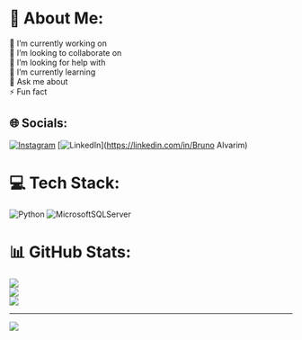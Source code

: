# 💫 About Me:
🔭 I’m currently working on<br>👯 I’m looking to collaborate on<br>🤝 I’m looking for help with<br>🌱 I’m currently learning<br>💬 Ask me about<br>⚡ Fun fact


## 🌐 Socials:
[![Instagram](https://img.shields.io/badge/Instagram-%23E4405F.svg?logo=Instagram&logoColor=white)](https://instagram.com/b_alvarim) [![LinkedIn](https://img.shields.io/badge/LinkedIn-%230077B5.svg?logo=linkedin&logoColor=white)](https://linkedin.com/in/Bruno Alvarim) 

# 💻 Tech Stack:
![Python](https://img.shields.io/badge/python-3670A0?style=for-the-badge&logo=python&logoColor=ffdd54) ![MicrosoftSQLServer](https://img.shields.io/badge/Microsoft%20SQL%20Server-CC2927?style=for-the-badge&logo=microsoft%20sql%20server&logoColor=white)
# 📊 GitHub Stats:
![](https://github-readme-stats.vercel.app/api?username=BrunoAlvarim&theme=dark&hide_border=true&include_all_commits=false&count_private=false)<br/>
![](https://github-readme-streak-stats.herokuapp.com/?user=BrunoAlvarim&theme=dark&hide_border=true)<br/>
![](https://github-readme-stats.vercel.app/api/top-langs/?username=BrunoAlvarim&theme=dark&hide_border=true&include_all_commits=false&count_private=false&layout=compact)

---
[![](https://visitcount.itsvg.in/api?id=BrunoAlvarim&icon=0&color=1)](https://visitcount.itsvg.in)

<!-- Proudly created with GPRM ( https://gprm.itsvg.in ) -->